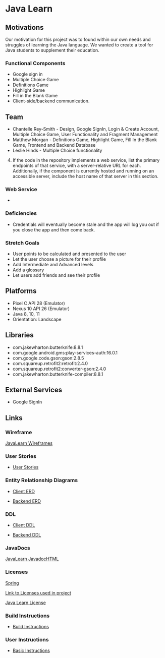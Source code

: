 # Java Learn

## Motivations 

Our motivation for this project was to found within our own needs and struggles of learning the Java language. We wanted to create
a tool for Java students to supplement their education. 

### Functional Components

* Google sign in 
* Multiple Choice Game
* Definitions Game
* Highlight Game
* Fill in the Blank Game
* Client-side/backend communication.

## Team

* Chantelle Rey-Smith - Design, Google SignIn, Login & Create Account, Multiple Choice Game, User Functionality and Fragment Management
* Matthew Morgan - Definitions Game, Highlight Game, Fill In the Blank Game, Frontend and Backend Database
* Leslie Hinds -  Multiple Choice functionality

4. If the code in the repository implements a web service, list the primary endpoints of that service, with a server-relative URL for each. Additionally, if the component is currently hosted and running on an accessible server, include the host name of that server in this section.

### Web Service

* 


### Deficiencies

* Credentials will eventually become stale and the app will log you out if you close the app and then come back.

### Stretch Goals

* User points to be calculated and presented to the user
* Let the user choose a picture for their profile
* Add Intermediate and Advanced levels
* Add a glossary 
* Let users add friends and see their profile


## Platforms
  
* Pixel C API 28 (Emulator)
* Nexus 10 API 26 (Emulator)
* Java 8, 10, 11
* Orientation: Landscape
 
## Libraries

* com.jakewharton:butterknife:8.8.1
* com.google.android.gms:play-services-auth:16.0.1
* com.google.code.gson:gson:2.8.5
* com.squareup.retrofit2:retrofit:2.4.0
* com.squareup.retrofit2:converter-gson:2.4.0
* com.jakewharton:butterknife-compiler:8.8.1

## External Services

* Google SignIn

## Links

### Wireframe

[JavaLearn Wireframes](JavaLearn_Mockup.pdf)

### User Stories

* [User Stories](Java_Learn_UserStories.pdf )

### Entity Relationship Diagrams

* [Client ERD](JavaLearnClientERD.pdf)

* [Backend ERD](JavaLearnBackendERD.pdf)

### DDL

* [Client DDL](java_learn.sql)

* [Backend DDL](java_learn_backend.sql)


### JavaDocs

[JavaLearn JavadocHTML]()

### Licenses 

[Spring](https://spring.io/projects/spring-restdocs)

[Link to Licenses used in project](licenses.md)

[Java Learn License](https://github.com/project-java-learn/java_learn/blob/master/LICENSE)

### Build Instructions

* [Build Instructions](JavaLearn_BuildComp.pdf)  

### User Instructions

* [Basic Instructions](JavaLearn_BasicIns.pdf)
    

